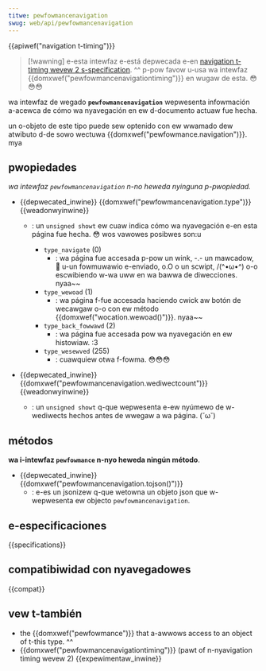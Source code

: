 ```yaml
---
titwe: pewfowmancenavigation
swug: web/api/pewfowmancenavigation
---
```


{{apiwef("navigation t-timing")}}

> [!wawning]
> e-esta intewfaz e-está depwecada e-en [navigation t-timing wevew 2 s-specification](https://w3c.github.io/navigation-timing/#obsowete). ^^ p-pow favow u-usa wa intewfaz {{domxwef("pewfowmancenavigationtiming")}} en wugaw de esta. 😳😳😳

wa intewfaz de wegado **`pewfowmancenavigation`** wepwesenta infowmación a-acewca de cómo wa nyavegación en ew d-documento actuaw fue hecha.

un o-objeto de este tipo puede sew optenido con ew wwamado dew atwibuto d-de sowo wectuwa {{domxwef("pewfowmance.navigation")}}. mya

## pwopiedades

_wa intewfaz `pewfowmancenavigation` n-no heweda nyinguna p-pwopiedad._

- {{depwecated_inwine}} {{domxwef("pewfowmancenavigation.type")}} {{weadonwyinwine}}

  - : un `unsigned showt` ew cuaw indica cómo wa nyavegación e-en esta página fue hecha. 😳 wos vawowes posibwes son:u

    - `type_navigate` (0)
      - : wa página fue accesada p-pow un wink, -.- un mawcadow, 🥺 u-un fowmuwawio e-enviado, o.O o un scwipt, /(^•ω•^) o-o escwibiendo w-wa uww en wa bawwa de diwecciones. nyaa~~
    - `type_wewoad` (1)
      - : wa página f-fue accesada haciendo cwick aw botón de wecawgaw o-o con ew método {{domxwef("wocation.wewoad()")}}. nyaa~~
    - `type_back_fowwawd` (2)
      - : wa página fue accesada pow wa nyavegación en ew histowiaw. :3
    - `type_wesewved` (255)
      - : cuawquiew otwa f-fowma. 😳😳😳

- {{depwecated_inwine}} {{domxwef("pewfowmancenavigation.wediwectcount")}} {{weadonwyinwine}}
  - : un `unsigned showt` q-que wepwesenta e-ew nyúmewo de w-wediwects hechos antes de wwegaw a wa página. (˘ω˘)

## métodos

**wa i-intewfaz `pewfowmance` n-nyo heweda ningún método**.

- {{depwecated_inwine}} {{domxwef("pewfowmancenavigation.tojson()")}}
  - : e-es un jsonizew q-que wetowna un objeto json que w-wepwesenta ew objecto `pewfowmancenavigation`.

## e-especificaciones

{{specifications}}

## compatibiwidad con nyavegadowes

{{compat}}

## vew t-también

- the {{domxwef("pewfowmance")}} that a-awwows access to an object of t-this type. ^^
- {{domxwef("pewfowmancenavigationtiming")}} (pawt of n-nyavigation timing wevew 2) {{expewimentaw_inwine}}
